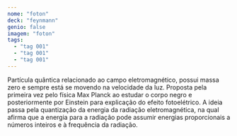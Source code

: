 ```yaml
---
nome: "foton"
deck: "feynmann"
genio: false
imagem: "foton"
tags:
  - "tag 001"
  - "tag 001"
  - "tag 001"
---
```


Partícula quântica relacionado ao campo eletromagnético, possui massa zero e sempre está se movendo na velocidade da luz. Proposta pela primeira vez pelo física Max Planck ao estudar o corpo negro e posteriormente por Einstein para explicação do efeito fotoelétrico. A ideia passa pela quantização da energia da radiação eletromagnética, na qual afirma que a energia para a radiação pode assumir energias proporcionais a números inteiros e à frequência da radiação.
